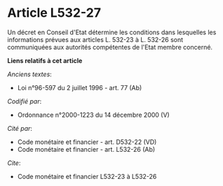 # Article L532-27

Un décret en Conseil d'Etat détermine les conditions dans lesquelles les informations prévues aux articles L. 532-23 à L.
532-26 sont communiquées aux autorités compétentes de l'Etat membre concerné.

**Liens relatifs à cet article**

_Anciens textes_:

  - Loi n°96-597 du 2 juillet 1996 - art. 77 (Ab)

_Codifié par_:

  - Ordonnance n°2000-1223 du 14 décembre 2000 (V)

_Cité par_:

  - Code monétaire et financier - art. D532-22 (VD)
  - Code monétaire et financier - art. L532-26 (Ab)

_Cite_:

  - Code monétaire et financier L532-23 à L532-26
